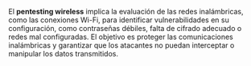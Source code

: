 El **pentesting wireless** implica la evaluación de las redes inalámbricas, como las conexiones Wi-Fi, para identificar vulnerabilidades en su configuración, como contraseñas débiles, falta de cifrado adecuado o redes mal configuradas. El objetivo es proteger las comunicaciones inalámbricas y garantizar que los atacantes no puedan interceptar o manipular los datos transmitidos.